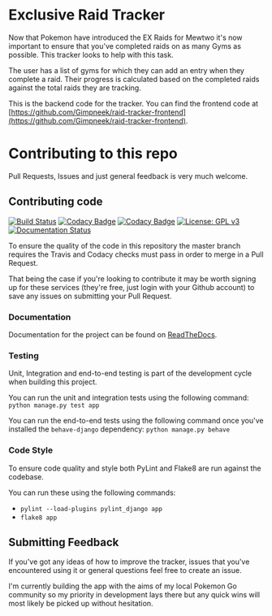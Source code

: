 # Exclusive Raid Tracker
Now that Pokemon have introduced the EX Raids for Mewtwo it's now important to
ensure that you've completed raids on as many Gyms as possible. This tracker
looks to help with this task.

The user has a list of gyms for which they can add an entry when they complete
a raid. Their progress is calculated based on the completed raids against the
total raids they are tracking.

This is the backend code for the tracker. You can find the frontend code at
[https://github.com/Gimpneek/raid-tracker-frontend](https://github.com/Gimpneek/raid-tracker-frontend).

# Contributing to this repo
Pull Requests, Issues and just general feedback is very much welcome.

## Contributing code
[![Build Status](https://travis-ci.org/Gimpneek/exclusive-raid-gym-tracker.svg?branch=master)](https://travis-ci.org/Gimpneek/exclusive-raid-gym-tracker)
[![Codacy Badge](https://api.codacy.com/project/badge/Grade/82888cd32269446181395bc5a745edb7)](https://www.codacy.com/app/colin-wren/exclusive-raid-gym-tracker?utm_source=github.com&amp;utm_medium=referral&amp;utm_content=Gimpneek/exclusive-raid-gym-tracker&amp;utm_campaign=Badge_Grade)
[![Codacy Badge](https://api.codacy.com/project/badge/Coverage/82888cd32269446181395bc5a745edb7)](https://www.codacy.com/app/colin-wren/exclusive-raid-gym-tracker?utm_source=github.com&utm_medium=referral&utm_content=Gimpneek/exclusive-raid-gym-tracker&utm_campaign=Badge_Coverage)
[![License: GPL v3](https://img.shields.io/badge/License-GPL%20v3-blue.svg)](https://www.gnu.org/licenses/gpl-3.0)
[![Documentation Status](https://readthedocs.org/projects/exclusive-raid-gym-tracker/badge/?version=latest)](http://exclusive-raid-gym-tracker.readthedocs.io/en/latest/?badge=latest)

To ensure the quality of the code in this repository the master branch requires
the Travis and Codacy checks must pass in order to merge in a Pull Request.

That being the case if you're looking to contribute it may be worth signing up
for these services (they're free, just login with your Github account) to save
any issues on submitting your Pull Request.

### Documentation
Documentation for the project can be found on [ReadTheDocs](http://exclusive-raid-gym-tracker.readthedocs.io/en/latest/).

### Testing
Unit, Integration and end-to-end testing is part of the development cycle when
building this project.

You can run the unit and integration tests using the following command:
`python manage.py test app`

You can run the end-to-end tests using the following command once you've
installed the `behave-django` dependency:
`python manage.py behave`

### Code Style
To ensure code quality and style both PyLint and Flake8 are run against the
codebase.

You can run these using the following commands:

- `pylint --load-plugins pylint_django app`
- `flake8 app`

## Submitting Feedback
If you've got any ideas of how to improve the tracker, issues that you've
encountered using it or general questions feel free to create an issue.

I'm currently building the app with the aims of my local Pokemon Go community
so my priority in development lays there but any quick wins will most likely be
picked up without hesitation.

